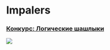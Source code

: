﻿# Impalers
### [Конкурс: Логические шашлыки](https://gamedev.ru/projects/forum/?id=237876)


![](readme/img1.jpg)